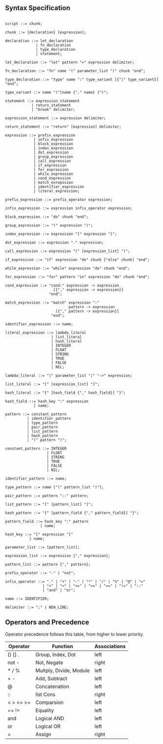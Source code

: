 ## Syntax Specification

```EBNF

script ::= chunk;

chunk ::= {declaration} [expression];

declaration ::= let_declaration
              | fn_declaration
              | type_declaration
              | statement;
              
let_declaration ::= "let" pattern "=" expression delimiter;

fn_declaration ::= "fn" name "(" parameter_list ")" chunk "end";

type_declaration ::= "type" name ":" type_variant [{"|" type_variant}] "end";

type_variant ::= name "("[name {"," name} ]")";

statement ::= expression_statement
            | return_statement
            | "break" delimiter;
            
expression_statement ::= expression delimiter;

return_statement ::= "return" [expression] delimiter;

expression ::= prefix_expression
             | infix_expression
             | block_expression
             | index_expression
             | dot_expression
             | group_expression
             | call_expression
             | if_expression
             | for_expression
             | while_expression
             | cond_expression
             | match_exrepssion
             | identifier_expression
             | literal_expression;
             
prefix_expression ::= prefix_operator expression;

infix_expression ::= expression infix_operator expression;

block_expression ::= "do" chunk "end";

group_expression ::= "(" expression ")";

index_expression ::= expression "[" expression "]";

dot_expression ::= expression "." expression;

call_expression ::= expression "(" [expression_list] ")";

if_expression ::= "if" expression "do" chunk ["else" chunk] "end";

while_expression ::= "while" expression "do" chunk "end";

for_expression ::= "for" pattern "in" expression "do" chunk "end";

cond_expression ::= "cond:" expression -> expression
                      [{"," expression -> expression}]
                    "end";

match_expression ::= "match" expression ":"
                             pattern -> expression
                       [{"," pattern -> expression}]
                     "end";

identifier_expression ::= name;

literal_expression ::= lambda_literal
                     | list_literal
                     | hash_literal
                     | INTEGER
                     | FLOAT
                     | STRING
                     | TRUE
                     | FALSE
                     | NIL;
                     
lambda_literal ::= "|" parameter_list "|" "->" expression;

list_literal ::= "[" [expression_list] "]";

hash_literal ::= "{" [hash_field {"," hash_field}] "}";

hash_field ::= hash_key ":" expression
             | name;

pattern ::= constant_pattern
          | identifier_pattern
          | type_pattern
          | pair_pattern
          | list_pattern
          | hash_pattern
          | "(" pattern ")";

constant_pattern ::= INTEGER
                   | FLOAT
                   | STRING
                   | TRUE
                   | FALSE
                   | NIL;

identifier_pattern ::= name;

type_pattern ::= name ["(" pattern_list ")"];

pair_pattern ::= pattern "::" pattern;

list_pattern ::= "[" [pattern_list] "]";

hash_pattern ::= "{" [pattern_field {"," pattern_field}] "}";

pattern_field ::= hash_key ":" pattern
                | name;

hash_key ::= "[" expression "]"
           | name;

parameter_list ::= [pattern_list];

expression_list ::= expression {"," expression};

pattern_list ::= pattern {"," pattern};

prefix_operator ::= "-" | "not";

infix_operator ::= "." | "+" | "-" | "*" | "/" | "%" | "@" | "="
                 | "<" | ">" | "<=" | ">=" | "==" | "!=" | "::"
                 | "and" | "or";

name ::= IDENTIFIER;

delimiter ::= ";" | NEW_LINE;

```

## Operators and Precedence

Operator precedence follows this table, from higher to lower priority.

Operator | Function    | Associations
---------|-------------|-------------
() [] .   | Group, Index, Dot       | left
not -     | Not, Negate             | right
\* / %    | Multply, Divide, Module | left
\+ -      | Add, Subtract           | left
@         | Concatenation           | left
::        | list Cons               | right
< > <= >= | Comparsion              | left
== !=     | Equality                | left
and       | Logical AND             | left
or        | Logical OR              | left
=         | Assign                  | right
